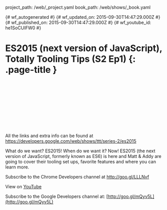 project_path: /web/_project.yaml
book_path: /web/shows/_book.yaml

{# wf_autogenerated #}
{# wf_updated_on: 2015-09-30T14:47:29.000Z #}
{# wf_published_on: 2015-09-30T14:47:29.000Z #}
{# wf_youtube_id: he1SoCUIFW0 #}

# ES2015 (next version of JavaScript), Totally Tooling Tips (S2 Ep1) {: .page-title }


<div class="video-wrapper">
  <iframe class="devsite-embedded-youtube-video" data-video-id="he1SoCUIFW0"
          data-autohide="1" data-showinfo="0" frameborder="0" allowfullscreen>
  </iframe>
</div>

All the links and extra info can be found at https://developers.google.com/web/shows/ttt/series-2/es2015

What do we want? ES2015! When do we want it? Now! ES2015 (the next version of JavaScript, formerly known as ES6) is here and Matt &amp; Addy are going to cover their tooling set ups, favorite features and where you can learn more.

Subscribe to the Chrome Developers channel at http://goo.gl/LLLNvf

View on [YouTube](https://youtu.be/he1SoCUIFW0)

Subscribe to the Google Developers channel at: [http://goo.gl/mQyv5L](http://goo.gl/mQyv5L)
